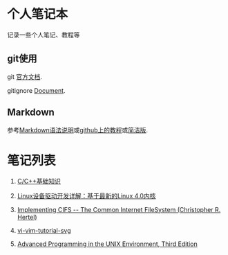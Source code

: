# 个人笔记本 #
记录一些个人笔记、教程等


## git使用 ##
git [官方文档](https://git-scm.com/documentation).

gitignore [Document](https://git-scm.com/docs/gitignore).


## Markdown ##
参考[Markdown语法说明](http://wowubuntu.com/markdown "简体中文版")或[github上的教程](https://github.com/merlindu/Markdown-Syntax-CN)或[简洁版](README.Markdown.md).

# 笔记列表 #

1. [C/C++基础知识](contents/c_cpp)

1. [Linux设备驱动开发详解：基于最新的Linux 4.0内核](contents/linux_device_driver)

1. [Implementing CIFS -- The Common Internet FileSystem (Christopher R. Hertel)](contents/smb_cifs)

1. [vi-vim-tutorial-svg](contents/vi-vim-tutorial-svg)

1. [Advanced Programming in the UNIX Environment, Third Edition](https://github.com/merlindu/apue.3e)

